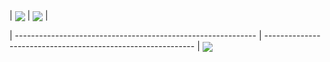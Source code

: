 <!-- ### Hi there 👋 -->

<!--
**Berkesole/Berkesole** is a ✨ _special_ ✨ repository because its `README.md` (this file) appears on your GitHub profile.

Here are some ideas to get you started:

- 🔭 I’m currently working on ...
- 🌱 I’m currently learning ...
- 👯 I’m looking to collaborate on ...
- 🤔 I’m looking for help with ...
- 💬 Ask me about ...
- 📫 How to reach me: ...
- 😄 Pronouns: ...
- ⚡ Fun fact: ...
-->

| <img align="center" src="https://github-readme-stats.vercel.app/api?username=Berkesole&show_icons=true&hide_border=true" /> | <img align="center" src="https://github-readme-streak-stats.herokuapp.com?user=Berkesole&hide_border=true&date_format=M%20j%5B%2C%20Y%5D&ring=7EDDCF&fire=7EDDCF" /> |

| ------------------------------------------------------------ | ------------------------------------------------------------ |
<img align="center" src="https://github-readme-stats.vercel.app/api/top-langs/?username=Berkesole&layout=compact&hide_border=true" /> 
